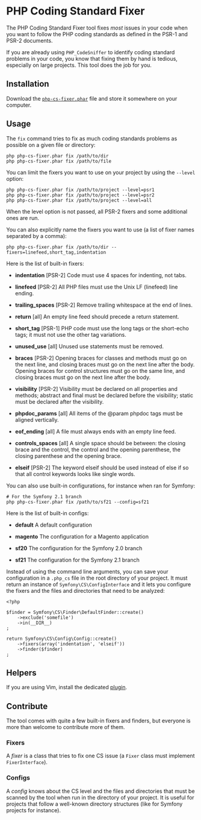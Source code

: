 PHP Coding Standard Fixer
=========================

The PHP Coding Standard Fixer tool fixes *most* issues in your code when you
want to follow the PHP coding standards as defined in the PSR-1 and PSR-2
documents.

If you are already using `PHP_CodeSniffer` to identify coding standard
problems in your code, you know that fixing them by hand is tedious,
especially on large projects. This tool does the job for you.

Installation
------------

Download the
[`php-cs-fixer.phar`](http://cs.sensiolabs.org/get/php-cs-fixer.phar) file and
store it somewhere on your computer.

Usage
-----

The `fix` command tries to fix as much coding standards
problems as possible on a given file or directory:

    php php-cs-fixer.phar fix /path/to/dir
    php php-cs-fixer.phar fix /path/to/file

You can limit the fixers you want to use on your project by using the
`--level` option:

    php php-cs-fixer.phar fix /path/to/project --level=psr1
    php php-cs-fixer.phar fix /path/to/project --level=psr2
    php php-cs-fixer.phar fix /path/to/project --level=all

When the level option is not passed, all PSR-2 fixers and some additional ones
are run.

You can also explicitly name the fixers you want to use (a list of fixer names
separated by a comma):

    php php-cs-fixer.phar fix /path/to/dir --fixers=linefeed,short_tag,indentation

Here is the list of built-in fixers:

 * **indentation**     [PSR-2] Code must use 4 spaces for indenting, not tabs.

 * **linefeed**        [PSR-2] All PHP files must use the Unix LF (linefeed)
                   line ending.

 * **trailing_spaces** [PSR-2] Remove trailing whitespace at the end of lines.

 * **return**          [all] An empty line feed should precede a return
                   statement.

 * **short_tag**       [PSR-1] PHP code must use the long <?php ?> tags or the
                   short-echo <?= ?> tags; it must not use the other tag
                   variations.

 * **unused_use**      [all] Unused use statements must be removed.

 * **braces**          [PSR-2] Opening braces for classes and methods must go on
                   the next line, and closing braces must go on the next
                   line after the body. Opening braces for control
                   structures must go on the same line, and closing braces
                   must go on the next line after the body.

 * **visibility**      [PSR-2] Visibility must be declared on all properties and
                   methods; abstract and final must be declared before the
                   visibility; static must be declared after the visibility.

 * **phpdoc_params**   [all] All items of the @param phpdoc tags must be aligned
                   vertically.

 * **eof_ending**      [all] A file must always ends with an empty line feed.

 * **controls_spaces** [all] A single space should be between: the closing brace
                   and the control, the control and the opening parenthese,
                   the closing parenthese and the opening brace.

 * **elseif**          [PSR-2] The keyword elseif should be used instead of else
                   if so that all control keywords looks like single words.

You can also use built-in configurations, for instance when ran for Symfony:

    # For the Symfony 2.1 branch
    php php-cs-fixer.phar fix /path/to/sf21 --config=sf21

Here is the list of built-in configs:

 * **default** A default configuration

 * **magento** The configuration for a Magento application

 * **sf20**    The configuration for the Symfony 2.0 branch

 * **sf21**    The configuration for the Symfony 2.1 branch

Instead of using the command line arguments, you can save your configuration
in a `.php_cs` file in the root directory of your project. It
must return an instance of `Symfony\CS\ConfigInterface` and it lets you
configure the fixers and the files and directories that need to be analyzed:

    <?php

    $finder = Symfony\CS\Finder\DefaultFinder::create()
        ->exclude('somefile')
        ->in(__DIR__)
    ;

    return Symfony\CS\Config\Config::create()
        ->fixers(array('indentation', 'elseif'))
        ->finder($finder)
    ;

Helpers
-------

If you are using Vim, install the dedicated
[plugin](https://github.com/stephpy/vim-php-cs-fixer).

Contribute
----------

The tool comes with quite a few built-in fixers and finders, but everyone is
more than welcome to contribute more of them.

### Fixers

A *fixer* is a class that tries to fix one CS issue (a `Fixer` class must
implement `FixerInterface`).

### Configs

A *config* knows about the CS level and the files and directories that must be
scanned by the tool when run in the directory of your project. It is useful
for projects that follow a well-known directory structures (like for Symfony
projects for instance).
